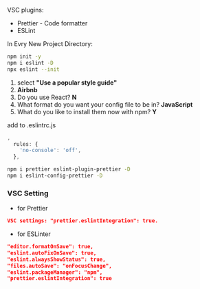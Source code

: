 VSC plugins:

- Prettier - Code formatter
- ESLint

In Evry New Project Directory:

```sh
npm init -y
npm i eslint -D
npx eslint --init
```

1. select **"Use a popular style guide"**
2. **Airbnb**
3. Do you use React? **N**
4. What format do you want your config file to be in? **JavaScript**
5. What do you like to install them now with npm? **Y**

add to .eslintrc.js

```js
,
  rules: {
    'no-console': 'off',
  },
```

```sh
npm i prettier eslint-plugin-prettier -D
npm i eslint-config-prettier -D
```

### VSC Setting

- for Prettier

```json
VSC settings: "prettier.eslintIntegration": true.
```

- for ESLinter

```json
"editor.formatOnSave": true,
"eslint.autoFixOnSave": true,
"eslint.alwaysShowStatus": true,
"files.autoSave": "onFocusChange",
"eslint.packageManager": "npm",
"prettier.eslintIntegration": true
```
